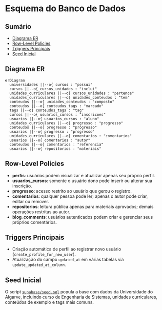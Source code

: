 # Esquema do Banco de Dados

## Sumário
- [Diagrama ER](#diagrama-er)
- [Row-Level Policies](#row-level-policies)
- [Triggers Principais](#triggers-principais)
- [Seed Inicial](#seed-inicial)

## Diagrama ER
```mermaid
erDiagram
  universidades ||--o{ cursos : "possui"
  cursos ||--o{ cursos_unidades : "inclui"
  unidades_curriculares ||--o{ cursos_unidades : "pertence"
  unidades_curriculares ||--o{ unidades_conteudos : "tem"
  conteudos ||--o{ unidades_conteudos : "composto"
  conteudos ||--o{ conteudos_tags : "marcado"
  tags ||--o{ conteudos_tags : "tag"
  cursos ||--o{ usuarios_cursos : "inscricoes"
  usuarios ||--o{ usuarios_cursos : "aluno"
  unidades_curriculares ||--o{ progresso : "progresso"
  conteudos ||--o{ progresso : "progresso"
  usuarios ||--o{ progresso : "progresso"
  unidades_curriculares ||--o{ comentarios : "comentarios"
  usuarios ||--o{ comentarios : "autor"
  conteudos ||--o{ comentarios : "referencia"
  usuarios ||--o{ repositorios : "materiais"
```

## Row-Level Policies
- **perfis**: usuários podem visualizar e atualizar apenas seu próprio perfil.
- **usuarios_cursos**: somente o usuário dono pode inserir ou alterar sua inscrição.
- **progresso**: acesso restrito ao usuário que gerou o registro.
- **comentarios**: qualquer pessoa pode ler; apenas o autor pode criar, editar ou remover.
- **repositorios**: leitura pública apenas para materiais aprovados; demais operações restritas ao autor.
- **blog_comments**: usuários autenticados podem criar e gerenciar seus próprios comentários.

## Triggers Principais
- Criação automática de perfil ao registrar novo usuário (`create_profile_for_new_user`).
- Atualização do campo `updated_at` em várias tabelas via `update_updated_at_column`.

## Seed Inicial
O script [`supabase/seed.sql`](../supabase/seed.sql) popula a base com dados da Universidade do Algarve, incluindo curso de Engenharia de Sistemas, unidades curriculares, conteúdos de exemplo e tags mais comuns.
